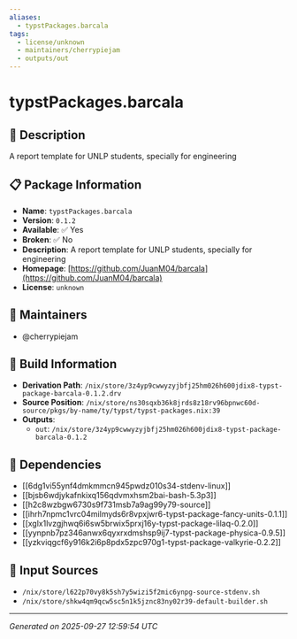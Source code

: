```yaml
---
aliases:
  - typstPackages.barcala
tags:
  - license/unknown
  - maintainers/cherrypiejam
  - outputs/out
---
```


# typstPackages.barcala

## 📝 Description

A report template for UNLP students, specially for engineering

## 📋 Package Information

- **Name**: `typstPackages.barcala`
- **Version**: `0.1.2`
- **Available**: ✅ Yes
- **Broken**: ✅ No
- **Description**: A report template for UNLP students, specially for engineering
- **Homepage**: [https://github.com/JuanM04/barcala](https://github.com/JuanM04/barcala)
- **License**: `unknown`
## 👥 Maintainers

- @cherrypiejam


## 🔧 Build Information

- **Derivation Path**: `/nix/store/3z4yp9cwwyzyjbfj25hm026h600jdix8-typst-package-barcala-0.1.2.drv`
- **Source Position**: `/nix/store/ns30sqxb36k8jrds8z18rv96bpnwc60d-source/pkgs/by-name/ty/typst/typst-packages.nix:39`
- **Outputs**:
  - `out`:  `/nix/store/3z4yp9cwwyzyjbfj25hm026h600jdix8-typst-package-barcala-0.1.2`

## 🔗 Dependencies

- [[6dg1vi55ynf4dmkmmcn945pwdz010s34-stdenv-linux]]
- [[bjsb6wdjykafnkixq156qdvmxhsm2bai-bash-5.3p3]]
- [[h2c8wzbgw6730s9f731msb7a9ag99y79-source]]
- [[ihrh7npmc1vrc04milmyds6r8vpxjwr6-typst-package-fancy-units-0.1.1]]
- [[xglx1lvzgjhwq6i6sw5brwix5prxj16y-typst-package-lilaq-0.2.0]]
- [[yynpnb7pz346anwx6qyxrxdmshsp9ij7-typst-package-physica-0.9.5]]
- [[yzkviqgcf6y916k2i6p8pdx5zpc970g1-typst-package-valkyrie-0.2.2]]

## 📁 Input Sources

- `/nix/store/l622p70vy8k5sh7y5wizi5f2mic6ynpg-source-stdenv.sh`
- `/nix/store/shkw4qm9qcw5sc5n1k5jznc83ny02r39-default-builder.sh`

---
*Generated on 2025-09-27 12:59:54 UTC*
